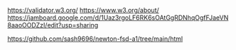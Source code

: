 https://validator.w3.org/
https://www.w3.org/about/
https://jamboard.google.com/d/1Uaz3rgoLF6RK6sOAtGgRDNhqOgfFJaeVN8aaoOODZzI/edit?usp=sharing

https://github.com/sash9696/newton-fsd-a1/tree/main/html


